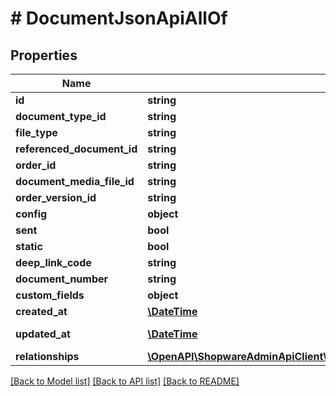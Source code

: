 # # DocumentJsonApiAllOf

## Properties

Name | Type | Description | Notes
------------ | ------------- | ------------- | -------------
**id** | **string** |  | [optional]
**document_type_id** | **string** |  |
**file_type** | **string** |  |
**referenced_document_id** | **string** |  | [optional]
**order_id** | **string** |  |
**document_media_file_id** | **string** |  | [optional]
**order_version_id** | **string** |  | [optional]
**config** | **object** |  |
**sent** | **bool** |  | [optional]
**static** | **bool** |  | [optional]
**deep_link_code** | **string** |  |
**document_number** | **string** |  | [optional]
**custom_fields** | **object** |  | [optional]
**created_at** | [**\DateTime**](\DateTime.md) |  | [readonly]
**updated_at** | [**\DateTime**](\DateTime.md) |  | [optional] [readonly]
**relationships** | [**\OpenAPI\ShopwareAdminApiClient\Model\DocumentJsonApiAllOfRelationships**](DocumentJsonApiAllOfRelationships.md) |  | [optional]

[[Back to Model list]](../../README.md#models) [[Back to API list]](../../README.md#endpoints) [[Back to README]](../../README.md)
